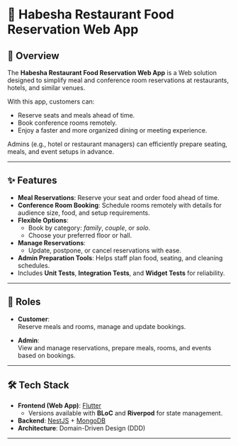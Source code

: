 # 🍴 Habesha Restaurant Food Reservation Web App

## 📌 Overview
The **Habesha Restaurant Food Reservation Web App** is a Web solution designed to simplify meal and conference room reservations at restaurants, hotels, and similar venues.  

With this app, customers can:
- Reserve seats and meals ahead of time.
- Book conference rooms remotely.
- Enjoy a faster and more organized dining or meeting experience.

Admins (e.g., hotel or restaurant managers) can efficiently prepare seating, meals, and event setups in advance.

---

## ✨ Features
- **Meal Reservations**: Reserve your seat and order food ahead of time.
- **Conference Room Booking**: Schedule rooms remotely with details for audience size, food, and setup requirements.
- **Flexible Options**:
  - Book by category: *family*, *couple*, or *solo*.
  - Choose your preferred floor or hall.
- **Manage Reservations**:
  - Update, postpone, or cancel reservations with ease.
- **Admin Preparation Tools**: Helps staff plan food, seating, and cleaning schedules.
-  Includes **Unit Tests**, **Integration Tests**, and **Widget Tests** for reliability.

---

## 👥 Roles
- **Customer**:  
  Reserve meals and rooms, manage and update bookings.  

- **Admin**:  
  View and manage reservations, prepare meals, rooms, and events based on bookings.  

---

## 🛠 Tech Stack
- **Frontend (Web App)**: [Flutter](https://flutter.dev/)  
  - Versions available with **BLoC** and **Riverpod** for state management.  
- **Backend**: [NestJS](https://nestjs.com/) + [MongoDB](https://www.mongodb.com/)  
- **Architecture**: Domain-Driven Design (DDD)  

---





